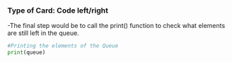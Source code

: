 ### Type of Card: Code left/right ###

-The final step would be to call the print() function to check what elements are still left in the queue.
```python
#Printing the elements of the Queue
print(queue)
```
